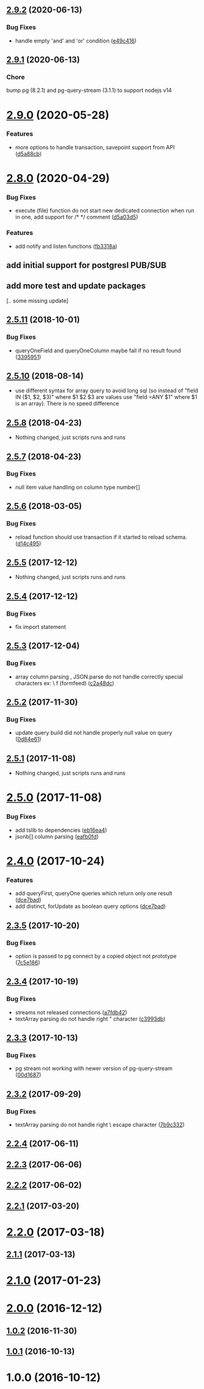 ## [2.9.2](https://github.com/holdfenytolvaj/pogi/compare/v2.9.1...v2.9.2) (2020-06-13)

### Bug Fixes

* handle empty 'and' and 'or' condition ([e49c416](https://github.com/holdfenytolvaj/pogi/commit/e49c416))

## [2.9.1](https://github.com/holdfenytolvaj/pogi/compare/v2.9.0...v2.9.1) (2020-06-13)

### Chore
bump pg (8.2.1) and pg-query-stream (3.1.1) to support nodejs v14


# [2.9.0](https://github.com/holdfenytolvaj/pogi/compare/v2.8.0...v2.9.0) (2020-05-28)

### Features

* more options to handle transaction,  savepoint support from API ([d5a88cb](https://github.com/holdfenytolvaj/pogi/commit/d5a88cb))


# [2.8.0](https://github.com/holdfenytolvaj/pogi/compare/v2.5.11...v2.8.0) (2020-04-29)


### Bug Fixes

* execute (file) function do not start new dedicated connection when run in one, add support for /* */ comment ([d5a03d5](https://github.com/holdfenytolvaj/pogi/commit/d5a03d5))


### Features

* add notify and listen functions ([fb3318a](https://github.com/holdfenytolvaj/pogi/commit/fb3318a))



<a name="2.7.2"></a>
## add initial support for postgresl PUB/SUB

<a name="2.7.1"></a>
## add more test and update packages

[.. some missing update]

<a name="2.5.11"></a>
## [2.5.11](https://github.com/holdfenytolvaj/pogi/compare/v2.5.10...v2.5.11) (2018-10-01)


### Bug Fixes

* queryOneField and queryOneColumn maybe fall if no result found ([3395951](https://github.com/holdfenytolvaj/pogi/commit/3395951))



<a name="2.5.10"></a>
## [2.5.10](https://github.com/holdfenytolvaj/pogi/compare/v2.5.9...v2.5.10) (2018-08-14)
 * use different syntax for array query to avoid long sql (so instead of "field IN ($1, $2, $3)" where $1 $2 $3 are values use "field =ANY $1" where $1 is an array). There is no speed difference


<a name="2.5.8"></a>
## [2.5.8](https://github.com/holdfenytolvaj/pogi/compare/v2.5.6...v2.5.8) (2018-04-23)
* Nothing changed, just scripts runs and runs


<a name="2.5.7"></a>
## [2.5.7](https://github.com/holdfenytolvaj/pogi/compare/v2.5.6...v2.5.7) (2018-04-23)

### Bug Fixes

* null item value handling on column type number[]


<a name="2.5.6"></a>
## [2.5.6](https://github.com/holdfenytolvaj/pogi/compare/v2.5.5...v2.5.6) (2018-03-05)


### Bug Fixes

* reload function should use transaction if it started to reload schema. ([d14c495](https://github.com/holdfenytolvaj/pogi/commit/d14c495))



<a name="2.5.5"></a>
## [2.5.5](https://github.com/holdfenytolvaj/pogi/compare/v2.5.3...v2.5.5) (2017-12-12)
* Nothing changed, just scripts runs and runs

## [2.5.4](https://github.com/holdfenytolvaj/pogi/compare/v2.5.3...v2.5.5) (2017-12-12)
### Bug Fixes
* fix import statement

<a name="2.5.3"></a>
## [2.5.3](https://github.com/holdfenytolvaj/pogi/compare/v2.5.2...v2.5.3) (2017-12-04)


### Bug Fixes

* array column parsing , JSON.parse do not handle correctly special characters ex: \ f (formfeed) ([c2a48dc](https://github.com/holdfenytolvaj/pogi/commit/c2a48dc))



<a name="2.5.2"></a>
## [2.5.2](https://github.com/holdfenytolvaj/pogi/compare/v2.5.1...v2.5.2) (2017-11-30)


### Bug Fixes

* update query build did not handle properly null value on query ([0d84e61](https://github.com/holdfenytolvaj/pogi/commit/0d84e61))



<a name="2.5.1"></a>
## [2.5.1](https://github.com/holdfenytolvaj/pogi/compare/v2.5.0...v2.5.1) (2017-11-08)
* Nothing changed, just scripts runs and runs


<a name="2.5.0"></a>
# [2.5.0](https://github.com/holdfenytolvaj/pogi/compare/v2.4.0...v2.5.0) (2017-11-08)


### Bug Fixes

* add tslib to dependencies ([eb16ea4](https://github.com/holdfenytolvaj/pogi/commit/eb16ea4))
* jsonb[] column parsing ([eafb0fd](https://github.com/holdfenytolvaj/pogi/commit/eafb0fd))



<a name="2.4.0"></a>
# [2.4.0](https://github.com/holdfenytolvaj/pogi/compare/v2.3.5...v2.4.0) (2017-10-24)


### Features

* add queryFirst, queryOne queries which return only one result ([dce7bad](https://github.com/holdfenytolvaj/pogi/commit/dce7bad))
* add distinct, forUpdate as boolean query options ([dce7bad](https://github.com/holdfenytolvaj/pogi/commit/dce7bad))



<a name="2.3.5"></a>
## [2.3.5](https://github.com/holdfenytolvaj/pogi/compare/v2.3.4...v2.3.5) (2017-10-20)


### Bug Fixes

* option is passed to pg connect by a copied  object not prototype ([7c5e186](https://github.com/holdfenytolvaj/pogi/commit/7c5e186))



<a name="2.3.4"></a>
## [2.3.4](https://github.com/holdfenytolvaj/pogi/compare/v2.3.3...v2.3.4) (2017-10-19)


### Bug Fixes

* streams not released connections ([a7fdb42](https://github.com/holdfenytolvaj/pogi/commit/a7fdb42))
* textArray parsing do not handle right "  character ([c3993db](https://github.com/holdfenytolvaj/pogi/commit/c3993db))



<a name="2.3.3"></a>
## [2.3.3](https://github.com/holdfenytolvaj/pogi/compare/v2.3.2...v2.3.3) (2017-10-13)


### Bug Fixes

* pg stream not working with newer version of pg-query-stream ([00d1687](https://github.com/holdfenytolvaj/pogi/commit/00d1687))



<a name="2.3.2"></a>
## [2.3.2](https://github.com/holdfenytolvaj/pogi/compare/v2.2.4...v2.3.2) (2017-09-29)


### Bug Fixes

* textArray parsing do not handle right \ escape character ([7b9c332](https://github.com/holdfenytolvaj/pogi/commit/7b9c332))



<a name="2.2.4"></a>
## [2.2.4](https://github.com/holdfenytolvaj/pogi/compare/v2.2.3...v2.2.4) (2017-06-11)



<a name="2.2.3"></a>
## [2.2.3](https://github.com/holdfenytolvaj/pogi/compare/v2.2.2...v2.2.3) (2017-06-06)



<a name="2.2.2"></a>
## [2.2.2](https://github.com/holdfenytolvaj/pogi/compare/v2.2.1...v2.2.2) (2017-06-02)



<a name="2.2.1"></a>
## [2.2.1](https://github.com/holdfenytolvaj/pogi/compare/v2.2.0...v2.2.1) (2017-03-20)



<a name="2.2.0"></a>
# [2.2.0](https://github.com/holdfenytolvaj/pogi/compare/v2.1.1...v2.2.0) (2017-03-18)



<a name="2.1.1"></a>
## [2.1.1](https://github.com/holdfenytolvaj/pogi/compare/v2.1.0...v2.1.1) (2017-03-13)



<a name="2.1.0"></a>
# [2.1.0](https://github.com/holdfenytolvaj/pogi/compare/v2.0.0...v2.1.0) (2017-01-23)



<a name="2.0.0"></a>
# [2.0.0](https://github.com/holdfenytolvaj/pogi/compare/v1.0.4...v2.0.0) (2016-12-12)



<a name="1.0.2"></a>
## [1.0.2](https://github.com/holdfenytolvaj/pogi/compare/v1.0.1...v1.0.2) (2016-11-30)



<a name="1.0.1"></a>
## [1.0.1](https://github.com/holdfenytolvaj/pogi/compare/v1.0.0...v1.0.1) (2016-10-13)



<a name="1.0.0"></a>
# 1.0.0 (2016-10-12)



